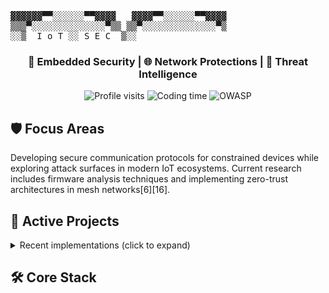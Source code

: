 <!-- Subtle ASCII header with cybersecurity motif -->
<pre>
▓▓▓▓▓▓▀▀░░░░░░▀▀▓▓▓▓   ▓▓▓▓▀▀░░░░░░▀▀▓▓▓▓
▒▒▒▀░░░░░░░░░░░░░░▀▒▒ ▒▒▀░░░░░░░░░░░░░░▀▒
░░▒  I o T ░░ S E C  ▒░░
</pre>

<h3 align="center">🔐 Embedded Security | 🌐 Network Protections | 🔮 Threat Intelligence</h3>

<!-- Dynamic stats row -->
<p align="center">
  <img src="https://komarev.com/ghpvc/?username=YOURUSERNAME&label=PROFILE+VISITS&color=2aa889" alt="Profile visits">
  <img src="https://wakatime.com/badge/user/YOURWAKATIMEID.svg" alt="Coding time">
  <img src="https://img.shields.io/badge/OWASP-Contributor-purple" alt="OWASP">
</p>

## 🛡️ Focus Areas
Developing secure communication protocols for constrained devices while exploring attack surfaces in modern IoT ecosystems. Current research includes firmware analysis techniques and implementing zero-trust architectures in mesh networks[6][16].

## 🔭 Active Projects
<details>
<summary>Recent implementations (click to expand)</summary>

`Secure OTA Update Framework` - Signed firmware updates for ESP32  
`BLE Man-in-Middle Detector` - Real-time Bluetooth LE attack detection  
`Containerized Threat Intel` - Automated IoC analysis pipeline[20]

</details>

## 🛠️ Core Stack
